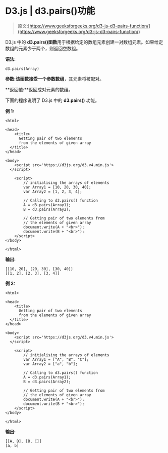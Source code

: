 # D3.js | d3.pairs()功能

> 原文:[https://www.geeksforgeeks.org/d3-js-d3-pairs-function/](https://www.geeksforgeeks.org/d3-js-d3-pairs-function/)

D3.js 中的 **d3.pairs()函数**用于根据给定的数组元素创建一对数组元素。如果给定数组的元素少于两个，则返回空数组。

**语法:**

```
d3.pairs(Array)
```

**参数:**该函数接受一个参数**数组**，其元素将被配对。

**返回值:**返回成对元素的数组。

下面的程序说明了 D3.js 中的 **d3.pairs()** 功能。

**例 1:**

```
<html>

<head>
    <title>
      Getting pair of two elements 
      from the elements of given array
  </title>
</head>

<body>
    <script src='https://d3js.org/d3.v4.min.js'>
  </script>

    <script>
        // initialising the arrays of elements
        var Array1 = [10, 20, 30, 40];
        var Array2 = [1, 2, 3, 4];

        // Calling to d3.pairs() function
        A = d3.pairs(Array1);
        B = d3.pairs(Array2);

        // Getting pair of two elements from 
        // the elements of given array
        document.write(A + "<br>");
        document.write(B + "<br>");
    </script>
</body>

</html>
```

**输出:**

```
[[10, 20], [20, 30], [30, 40]]
[[1, 2], [2, 3], [3, 4]]
```

**例 2:**

```
<html>

<head>
    <title>
      Getting pair of two elements
      from the elements of given array
  </title>
</head>

<body>
    <script src='https://d3js.org/d3.v4.min.js'>
  </script>

    <script>
        // initialising the arrays of elements
        var Array1 = ["A", "B", "C"];
        var Array2 = ["a", "b"];

        // Calling to d3.pairs() function
        A = d3.pairs(Array1);
        B = d3.pairs(Array2);

        // Getting pair of two elements from
        // the elements of given array
        document.write(A + "<br>");
        document.write(B + "<br>");
    </script>
</body>

</html>
```

**输出:**

```
[[A, B], [B, C]]
[a, b]
```